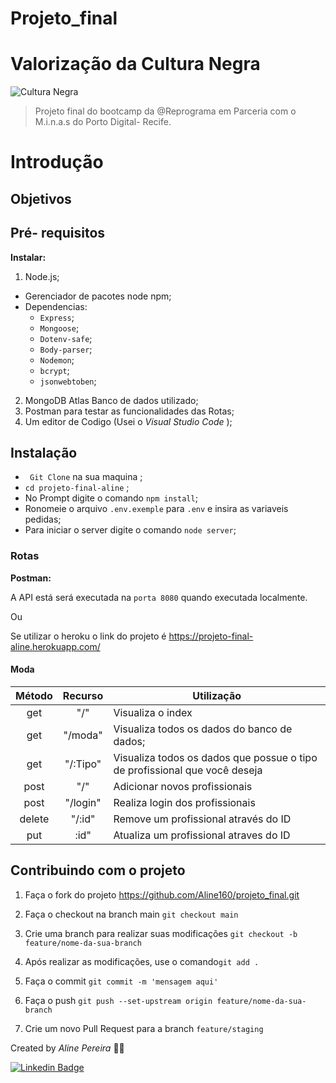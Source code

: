 # Projeto_final

# Valorização da Cultura Negra



![Cultura Negra](https://cdn.pixabay.com/photo/2020/06/19/10/08/african-5316701_960_720.jpg)

> Projeto final do bootcamp da @Reprograma em Parceria com o M.i.n.a.s do Porto Digital- Recife. 

# Introdução


## Objetivos

## Pré- requisitos

**Instalar:**
1. Node.js;
- Gerenciador de pacotes node npm;
- Dependencias:
    - `Express`;
    - `Mongoose`;
    - `Dotenv-safe`;
    - `Body-parser`;
    - `Nodemon`;
    - `bcrypt`;
    - `jsonwebtoben`; 

2. MongoDB Atlas Banco de dados utilizado;
3. Postman para testar as funcionalidades das Rotas;
4. Um editor de Codigo (Usei o *Visual Studio Code* );

## Instalação
- ` Git Clone` na sua maquina ;
- `cd projeto-final-aline` ;
- No Prompt digite o comando `npm install`;
- Ronomeie o arquivo `.env.exemple` para `.env` e insira as variaveis pedidas; 
- Para iniciar o server digite o comando `node server`;

### Rotas

**Postman:**

A API está será executada na `porta 8080` quando executada localmente.

Ou

Se utilizar o heroku  o link do projeto é https://projeto-final-aline.herokuapp.com/ 

#### **Moda**

|Método|Recurso|Utilização|
|:------:|:-------:|----------|
| get|"/"|Visualiza o index|
| get|"/moda"|Visualiza todos os dados do banco de dados;|
| get|"/:Tipo"|Visualiza todos os dados que possue o tipo de profissional que você deseja|
|post|"/"|Adicionar novos profissionais|
|post|"/login"|Realiza login dos profissionais|
|delete|"/:id"|Remove um profissional através do ID|
|put|:id"|Atualiza um profissional atraves do ID|


## Contribuindo com o projeto
1. Faça o fork do projeto
https://github.com/Aline160/projeto_final.git

2. Faça o checkout na branch main
`git checkout main`

3. Crie uma branch para realizar suas modificações
`git checkout -b feature/nome-da-sua-branch`

4. Após realizar as modificações, use o comando`git add .`

5. Faça o commit `git commit -m 'mensagem aqui'`

6. Faça o push `git push --set-upstream origin feature/nome-da-sua-branch`

7. Crie um novo Pull Request para a branch `feature/staging`

Created by *Aline Pereira* :woman_technologist:
 
 [![Linkedin Badge](https://img.shields.io/badge/-LinkedIn-blue?style=flat-square&logo=Linkedin&logoColor=white&link=https:/https://www.linkedin.com/in/aline-pereira-70276161/)](https://www.linkedin.com/in/aline-pereira-70276161/) 



